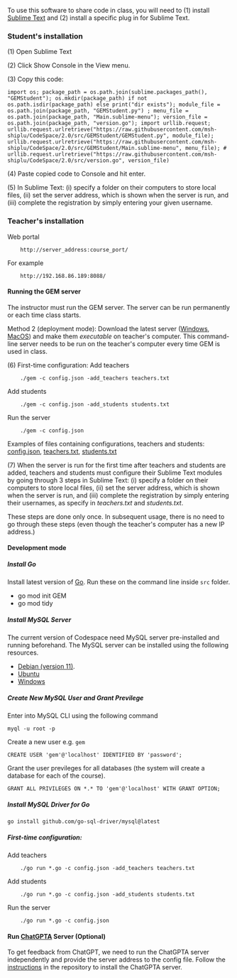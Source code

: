To use this software to share code in class, you will need to (1) install [Sublime Text](https://www.sublimetext.com/download) and (2) install a specific plug in for Sublime Text.


### Student's installation

(1) Open Sublime Text

(2) Click Show Console in the View menu.

(3) Copy this code:
```
import os; package_path = os.path.join(sublime.packages_path(), "GEMStudent"); os.mkdir(package_path) if not os.path.isdir(package_path) else print("dir exists"); module_file = os.path.join(package_path, "GEMStudent.py") ; menu_file = os.path.join(package_path, "Main.sublime-menu"); version_file = os.path.join(package_path, "version.go"); import urllib.request; urllib.request.urlretrieve("https://raw.githubusercontent.com/msh-shiplu/CodeSpace/2.0/src/GEMStudent/GEMStudent.py", module_file); urllib.request.urlretrieve("https://raw.githubusercontent.com/msh-shiplu/CodeSpace/2.0/src/GEMStudent/Main.sublime-menu", menu_file); # urllib.request.urlretrieve("https://raw.githubusercontent.com/msh-shiplu/CodeSpace/2.0/src/version.go", version_file)
```

(4) Paste copied code to Console and hit enter.

(5) In Sublime Text: (i) specify a folder on their computers to store local files, (ii) set the server address, which is shown when the server is run, and (iii) complete the registration by simply entering your given username.


### Teacher's installation
Web portal
```
    http://server_address:course_port/
```
For example
```
    http://192.168.86.189:8088/
```

#### Running the GEM server

The instructor must run the GEM server.  The server can be run permanently or each time class starts.

Method 2 (deployment mode): Download the latest server ([Windows](https://www.dropbox.com/s/bjb8fvikjze20bu/gem.exe?dl=0), [MacOS](https://www.dropbox.com/s/vo3zn6pz8mhp083/gem?dl=0)) and make them *executable* on teacher's computer.  This command-line server needs to be run on the teacher's computer every time GEM is used in class.

(6) First-time configuration:
Add teachers
```
    ./gem -c config.json -add_teachers teachers.txt
```

Add students
```
    ./gem -c config.json -add_students students.txt
```

Run the server
```
    ./gem -c config.json
```

Examples of files containing configurations, teachers and students: [config.json](Examples/gem_config.json), 
[teachers.txt](Examples/teachers.txt), [students.txt](Examples/students.txt)

(7) When the server is run for the first time after teachers and students are added, teachers and students must configure their Sublime Text modules by going through 3 steps in Sublime Text: (i) specify a folder on their computers to store local files, (ii) set the server address, which is shown when the server is run, and (iii) complete the registration by simply entering their usernames, as specify in *teachers.txt* and *students.txt*.

These steps are done only once.  In subsequent usage, there is no need to go through these steps (even though the teacher's computer has a new IP address.)

#### Development mode

##### Install Go
Install latest version of [Go](https://golang.org/dl/). Run these on the command line inside `src` folder.
* go mod init GEM
* go mod tidy

##### Install MySQL Server
The current version of Codespace need MySQL server pre-installed and running beforehand. The MySQL server can be installed using the following resources.
* [Debian (version 11)](https://www.devart.com/dbforge/mysql/install-mysql-on-debian/).
* [Ubuntu](https://ubuntu.com/server/docs/databases-mysql)
* [Windows](https://dev.mysql.com/doc/refman/8.2/en/windows-installation.html)

##### Create New MySQL User and Grant Previlege
Enter into MySQL CLI using the following command
```
myql -u root -p
```
Create a new user e.g. `gem`
```
CREATE USER 'gem'@'localhost' IDENTIFIED BY 'password';
```
Grant the user previleges for all databases (the system will create a database for each of the course).
```
GRANT ALL PRIVILEGES ON *.* TO 'gem'@'localhost' WITH GRANT OPTION;
```

##### Install MySQL Driver for Go
```
go install github.com/go-sql-driver/mysql@latest
```


##### First-time configuration:
Add teachers
```
    ./go run *.go -c config.json -add_teachers teachers.txt
```

Add students
```
    ./go run *.go -c config.json -add_students students.txt
```

Run the server
```
    ./go run *.go -c config.json
```
#### Run [ChatGPTA](https://github.com/vtphan/chatGPTA/tree/main) Server (Optional)
To get feedback from ChatGPT, we need to run the ChatGPTA server independently and provide the server address to the config file.
Follow the [instructions](https://github.com/vtphan/chatGPTA/blob/main/README.md) in the repository to install the ChatGPTA server.
